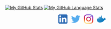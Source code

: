 [![My GitHub Stats](https://github-readme-stats.vercel.app/api/?username=omercanxx&count_private=true&theme=tokyonight&showicons=true)]()
[![My GitHub Language Stats](https://github-readme-stats.vercel.app/api/top-langs/?username=omercanxx&langs_count=5&theme=tokyonight)]()

<p align='center'>
<a href="https://www.linkedin.com/in/omercan-sucu/"><img height="30" src="https://github.com/omercanxx/omercanxx/blob/main/icons/linkedin.png?raw=true"></a>&nbsp;&nbsp;
<a href="https://twitter.com/OmerCanx"><img height="30" src="https://github.com/omercanxx/omercanxx/blob/main/icons/twitter.png?raw=true"></a>&nbsp;&nbsp;
<a href="https://instagram.com/omercansucu"><img height="30" src="https://github.com/omercanxx/omercanxx/blob/main/icons/instagram.png?raw=true?raw=true"></a>&nbsp;&nbsp;
<a href="https://hub.docker.com/r/omercanxx/cqrsapi"><img height="30" src="https://github.com/omercanxx/omercanxx/blob/main/icons/docker.png?raw=true?raw=true"></a>
</p>
